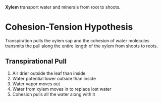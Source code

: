 **Xylem** transport water and minerals from root to shoots.

# Cohesion-Tension Hypothesis

Transpiration pulls the xylem sap and the cohesion of water molecules transmits the pull along the entire length of the xylem from shoots to roots.

## Transpirational Pull

1. Air drier outside the leaf than inside
2. Water potential lower outside than inside
3. Water vapor moves out
4. Water from xylem moves in to replace lost water
5. Cohesion pulls all the water along with it
